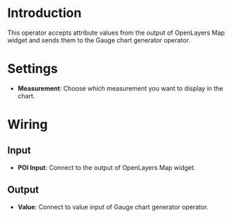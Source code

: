 # Introduction

This operator accepts attribute values from the output of OpenLayers Map widget and sends them to the Gauge chart generator operator.

# Settings

- **Measurement**: Choose which measurement you want to display in the chart.

# Wiring

## Input

- **POI Input**: Connect to the output of OpenLayers Map widget.

## Output

- **Value**: Connect to value input of Gauge chart generator operator.

